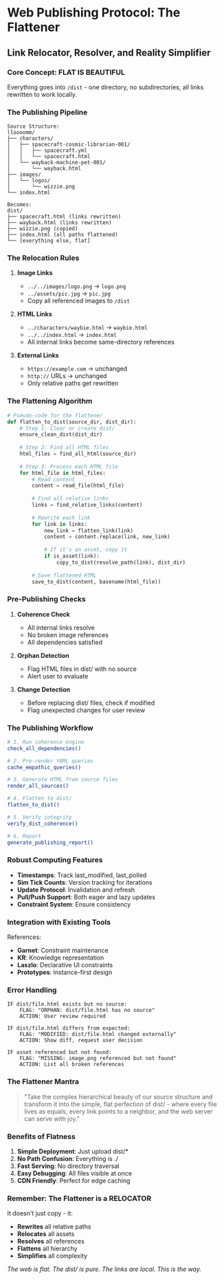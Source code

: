 # Web Publishing Protocol: The Flattener
## Link Relocator, Resolver, and Reality Simplifier

### Core Concept: FLAT IS BEAUTIFUL

Everything goes into `/dist` - one directory, no subdirectories, all links rewritten to work locally.

### The Publishing Pipeline

```
Source Structure:
lloooomm/
├── characters/
│   ├── spacecraft-cosmic-librarian-001/
│   │   ├── spacecraft.yml
│   │   └── spacecraft.html
│   └── wayback-machine-pet-001/
│       └── wayback.html
├── images/
│   └── logos/
│       └── wizzie.png
└── index.html

Becomes:
dist/
├── spacecraft.html (links rewritten)
├── wayback.html (links rewritten)
├── wizzie.png (copied)
├── index.html (all paths flattened)
└── [everything else, flat]
```

### The Relocation Rules

1. **Image Links**
   - `../../images/logo.png` → `logo.png`
   - `../assets/pic.jpg` → `pic.jpg`
   - Copy all referenced images to `/dist`

2. **HTML Links**
   - `../characters/waybie.html` → `waybie.html`
   - `../../index.html` → `index.html`
   - All internal links become same-directory references

3. **External Links**
   - `https://example.com` → unchanged
   - `http://` URLs → unchanged
   - Only relative paths get rewritten

### The Flattening Algorithm

```python
# Pseudo-code for the flattener
def flatten_to_dist(source_dir, dist_dir):
    # Step 1: Clear or create dist/
    ensure_clean_dist(dist_dir)
    
    # Step 2: Find all HTML files
    html_files = find_all_html(source_dir)
    
    # Step 3: Process each HTML file
    for html_file in html_files:
        # Read content
        content = read_file(html_file)
        
        # Find all relative links
        links = find_relative_links(content)
        
        # Rewrite each link
        for link in links:
            new_link = flatten_link(link)
            content = content.replace(link, new_link)
            
            # If it's an asset, copy it
            if is_asset(link):
                copy_to_dist(resolve_path(link), dist_dir)
        
        # Save flattened HTML
        save_to_dist(content, basename(html_file))
```

### Pre-Publishing Checks

1. **Coherence Check**
   - All internal links resolve
   - No broken image references
   - All dependencies satisfied

2. **Orphan Detection**
   - Flag HTML files in dist/ with no source
   - Alert user to evaluate

3. **Change Detection**
   - Before replacing dist/ files, check if modified
   - Flag unexpected changes for user review

### The Publishing Workflow

```bash
# 1. Run coherence engine
check_all_dependencies()

# 2. Pre-render YAML queries
cache_empathic_queries()

# 3. Generate HTML from source files
render_all_sources()

# 4. Flatten to dist/
flatten_to_dist()

# 5. Verify integrity
verify_dist_coherence()

# 6. Report
generate_publishing_report()
```

### Robust Computing Features

- **Timestamps**: Track last_modified, last_polled
- **Sim Tick Counts**: Version tracking for iterations
- **Update Protocol**: Invalidation and refresh
- **Pull/Push Support**: Both eager and lazy updates
- **Constraint System**: Ensure consistency

### Integration with Existing Tools

References:
- **Garnet**: Constraint maintenance
- **KR**: Knowledge representation
- **Laszlo**: Declarative UI constraints
- **Prototypes**: Instance-first design

### Error Handling

```
IF dist/file.html exists but no source:
    FLAG: "ORPHAN: dist/file.html has no source"
    ACTION: User review required

IF dist/file.html differs from expected:
    FLAG: "MODIFIED: dist/file.html changed externally"
    ACTION: Show diff, request user decision

IF asset referenced but not found:
    FLAG: "MISSING: image.png referenced but not found"
    ACTION: List all broken references
```

### The Flattener Mantra

> "Take the complex hierarchical beauty of our source structure and transform it into the simple, flat perfection of dist/ - where every file lives as equals, every link points to a neighbor, and the web server can serve with joy."

### Benefits of Flatness

1. **Simple Deployment**: Just upload dist/*
2. **No Path Confusion**: Everything is ./
3. **Fast Serving**: No directory traversal
4. **Easy Debugging**: All files visible at once
5. **CDN Friendly**: Perfect for edge caching

### Remember: The Flattener is a RELOCATOR

It doesn't just copy - it:
- **Rewrites** all relative paths
- **Relocates** all assets
- **Resolves** all references
- **Flattens** all hierarchy
- **Simplifies** all complexity

*The web is flat. The dist/ is pure. The links are local. This is the way.* 